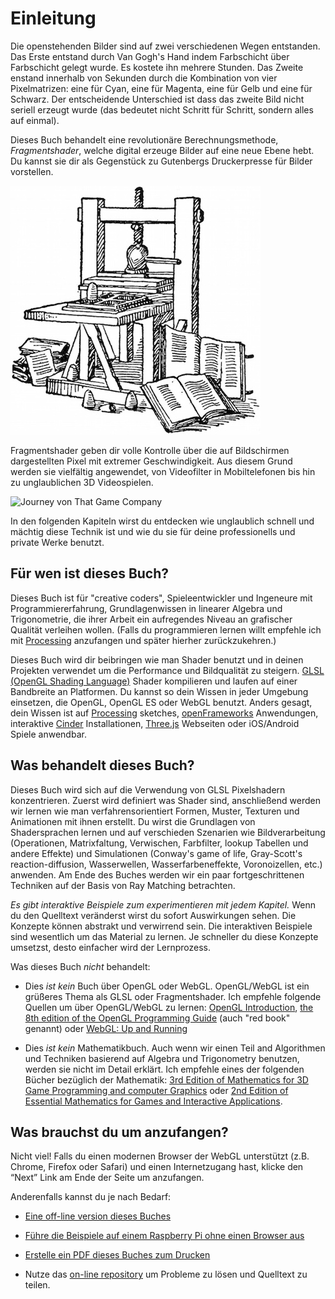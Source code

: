 # Einleitung

<canvas id="custom" class="canvas" data-fragment-url="cmyk-halftone.frag" data-textures="vangogh.jpg" width="700px" height="320px"></canvas>

Die openstehenden Bilder sind auf zwei verschiedenen Wegen entstanden. Das Erste entstand durch Van Gogh's Hand indem Farbschicht über Farbschicht gelegt wurde. Es kostete ihn mehrere Stunden. Das Zweite enstand innerhalb von Sekunden durch die Kombination von vier Pixelmatrizen: eine für Cyan, eine für Magenta, eine für Gelb und eine für Schwarz. Der entscheidende Unterschied ist dass das zweite Bild nicht seriell erzeugt wurde (das bedeutet nicht Schritt für Schritt, sondern alles auf einmal). 

Dieses Buch behandelt eine revolutionäre Berechnungsmethode, *Fragmentshader*, welche digital erzeuge Bilder auf eine neue Ebene hebt. Du kannst sie dir als Gegenstück zu Gutenbergs Druckerpresse für Bilder vorstellen.

![Gutenbergs Druckerpresse](gutenpress.jpg)

Fragmentshader geben dir volle Kontrolle über die auf Bildschirmen dargestellten Pixel mit extremer Geschwindigkeit. Aus diesem Grund werden sie vielfältig angewendet, von Videofilter in Mobiltelefonen bis hin zu unglaublichen 3D Videospielen.

![Journey von That Game Company](journey.jpg)

In den folgenden Kapiteln wirst du entdecken wie unglaublich schnell und mächtig diese Technik ist und wie du sie für deine professionells und private Werke benutzt.

## Für wen ist dieses Buch?

Dieses Buch ist für "creative coders", Spieleentwickler und Ingeneure mit Programmiererfahrung, Grundlagenwissen in linearer Algebra und Trigonometrie, die ihrer Arbeit ein aufregendes Niveau an grafischer Qualität verleihen wollen. (Falls du programmieren lernen willt empfehle ich mit [Processing](https://processing.org/) anzufangen und später hierher zurückzukehren.)

Dieses Buch wird dir beibringen wie man Shader benutzt und in deinen Projekten verwendet um die Performance und Bildqualität zu steigern. [GLSL (OpenGL Shading Language)](https://de.wikipedia.org/wiki/OpenGL_Shading_Language) Shader kompilieren und laufen auf einer Bandbreite an Platformen. Du kannst so dein Wissen in jeder Umgebung einsetzen, die OpenGL, OpenGL ES oder WebGL benutzt. Anders gesagt, dein Wissen ist auf [Processing](https://processing.org/) sketches, [openFrameworks](http://openframeworks.cc/) Anwendungen, interaktive [Cinder](http://libcinder.org/) Installationen, [Three.js](http://threejs.org/) Webseiten oder iOS/Android Spiele anwendbar.

## Was behandelt dieses Buch?

Dieses Buch wird sich auf die Verwendung von GLSL Pixelshadern konzentrieren. Zuerst wird definiert was Shader sind, anschließend werden wir lernen wie man verfahrensorientiert Formen, Muster, Texturen und Animationen mit ihnen erstellt. Du wirst die Grundlagen von Shadersprachen lernen und auf verschieden Szenarien wie Bildverarbeitung (Operationen, Matrixfaltung, Verwischen, Farbfilter, lookup Tabellen und andere Effekte) und Simulationen (Conway's game of life, Gray-Scott's reaction-diffusion, Wasserwellen, Wasserfarbeneffekte, Voronoizellen, etc.) anwenden. Am Ende des Buches werden wir ein paar fortgeschrittenen Techniken auf der Basis von Ray Matching betrachten.

*Es gibt interaktive Beispiele zum experimentieren mit jedem Kapitel.* Wenn du den Quelltext veränderst wirst du sofort Auswirkungen sehen. Die Konzepte können abstrakt und verwirrend sein. Die interaktiven Beispiele sind wesentlich um das Material zu lernen. Je schneller du diese Konzepte umsetzst, desto einfacher wird der Lernprozess.

Was dieses Buch *nicht* behandelt:

* Dies *ist kein* Buch über OpenGL oder WebGL. OpenGL/WebGL ist ein grüßeres Thema als GLSL oder Fragmentshader. Ich empfehle folgende Quellen um über OpenGL/WebGL zu lernen:  [OpenGL Introduction](https://open.gl/introduction), [the 8th edition of the OpenGL Programming Guide](http://www.amazon.com/OpenGL-Programming-Guide-Official-Learning/dp/0321773039/ref=sr_1_1?s=books&ie=UTF8&qid=1424007417&sr=1-1&keywords=open+gl+programming+guide) (auch "red book" genannt) oder [WebGL: Up and Running](http://www.amazon.com/WebGL-Up-Running-Tony-Parisi/dp/144932357X/ref=sr_1_4?s=books&ie=UTF8&qid=1425147254&sr=1-4&keywords=webgl)

* Dies *ist kein* Mathematikbuch. Auch wenn wir einen Teil and Algorithmen und Techniken basierend auf Algebra und Trigonometry benutzen, werden sie nicht im Detail erklärt. Ich empfehle eines der folgenden Bücher bezüglich der Mathematik: [3rd Edition of Mathematics for 3D Game Programming and computer Graphics](http://www.amazon.com/Mathematics-Programming-Computer-Graphics-Third/dp/1435458869/ref=sr_1_1?ie=UTF8&qid=1424007839&sr=8-1&keywords=mathematics+for+games) oder [2nd Edition of Essential Mathematics for Games and Interactive Applications](http://www.amazon.com/Essential-Mathematics-Games-Interactive-Applications/dp/0123742978/ref=sr_1_1?ie=UTF8&qid=1424007889&sr=8-1&keywords=essentials+mathematics+for+developers).

## Was brauchst du um anzufangen?

Nicht viel! Falls du einen modernen Browser der WebGL unterstützt (z.B. Chrome, Firefox oder Safari) und einen Internetzugang hast, klicke den “Next” Link am Ende der Seite um anzufangen.

Anderenfalls kannst du je nach Bedarf:

- [Eine off-line version dieses Buches](https://thebookofshaders.com/appendix/)

- [Führe die Beispiele auf einem Raspberry Pi ohne einen Browser aus](https://thebookofshaders.com/appendix/)

- [Erstelle ein PDF dieses Buches zum Drucken](https://thebookofshaders.com/appendix/)

- Nutze das [on-line repository](https://github.com/patriciogonzalezvivo/thebookofshaders) um Probleme zu lösen und Quelltext zu teilen.

